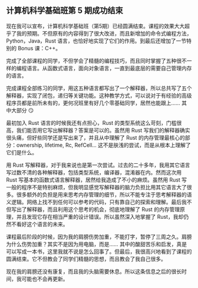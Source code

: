 ## 计算机科学基础班第 5 期成功结束

现在我可以宣布，计算机科学基础班（第5期）已经圆满结束。课程的效果大大超乎了我的预期。不但原有的内容得到了很大改进，而且新增加的命令式编程方法，Python，Java，Rust 语言，也恰好地实现了它们的作用。到最后还增加了一节特别的 Bonus 课：C++。

完成了全部课程的同学，不但学会了精髓的编程技巧，而且同时掌握了五种很不一样的编程语言。从函数式语言，面向对象语言，一直到最底层的需要自己管理内存的语言。

完成课程全部练习的同学，用这五种语言都写出了一个解释器，所以总共写了五个解释器，实现了闭包，递归等关键功能。这种教学方式，可以说对于有经验的高级程序员都是前所未有的，更何况班里有好几个零基础同学，居然也能跟上…… 其中大部分 😏

最初加入 Rust 语言的时候我还有点担心，Rust 的类型系统这么苛刻，门槛很高，我们能否用它写出解释器？答案是可以的。虽然用 Rust 写我们的解释器确实很头痛，但好些同学还是写出来了，并且从中理解了 Rust 的内存管理最核心的部分：ownership, lifetime, Rc, RefCell… 这不是肤浅的尝试，而是从根本上理解了它们是什么。

用 Rust 写解释器，对于我来说也是第一次尝试。过去的二十多年，我用其它语言写过数不清的各种解释器，包括类型系统，编译器，混淆器在内。然而这次用 Rust 写基本的函数式语言解释器，居然给我造成了不小的麻烦。虽然用 Rust 写一般的程序不是特别麻烦，但我明显感觉写解释器的脑力负担比用其它语言大了很多。很多额外的负担是用来思考内存管理的细节，所以不能专注于思考解释器的语义逻辑。网络上找不到任何可以参考的代码，只有靠自己的探索和理解。最后我不但写出了解释器，而且利用这个思考的机会，彻底地理解了 Rust 的内存管理原理，并且发现它存在相当严重的设计错误。所以虽然深入地掌握了 Rust，我却仍然不看好这个语言的未来。

课程最后阶段的时候，因为我的肩膀伤势加重，不能打字，暂停了三周之久。肩膀为什么伤势加重？其实不是因为用电脑，而是…… 其中的酸甜苦乐和启发，真是可以写成一本书，这里我就不说是怎么回事了。但最后，我很高兴地看到了课程的圆满结束。它不但教会了同学们精髓的思想，而且教会了我自己很多。

现在我的肩膀还没有康复，而且我的头脑需要休息。所以这条信息之后的很长时间，我可能也不会再更新。
